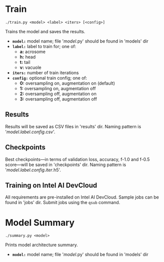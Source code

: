 # Train

```
./train.py <model> <label> <iters> [<config>]
```

Trains the model and saves the results.

- **`model:`** model name; file '*model*.py' should be found in 'models' dir
- **`label:`** label to train for; one of:
  - **a:** acrosome
  - **h:** head
  - **t:** tail
  - **v:** vacuole
- **`iters:`** number of train iterations
- **`config:`** optional train config; one of:
  - **0:** oversampling on, augmentation on (default)
  - **1:** oversampling on, augmentation off
  - **2:** oversampling off, augmentation on
  - **3:** oversampling off, augmentation off

## Results

Results will be saved as CSV files in 'results' dir. Naming pattern is '*model*.*label*.*config*.csv'.

## Checkpoints

Best checkpoints—in terms of validation loss, accuracy, f-1.0 and f-0.5 score—will be saved in 'checkpoints' dir. Naming pattern is '*model*.*label*.*config*.*iter*.h5'.

## Training on Intel AI DevCloud

All requirements are pre-installed on Intel AI DevCloud. Sample jobs can be found in 'jobs' dir. Submit jobs using the `qsub` command.

# Model Summary

```
./summary.py <model>
```

Prints model architecture summary.

- **`model:`** model name; file '*model*.py' should be found in 'models' dir
